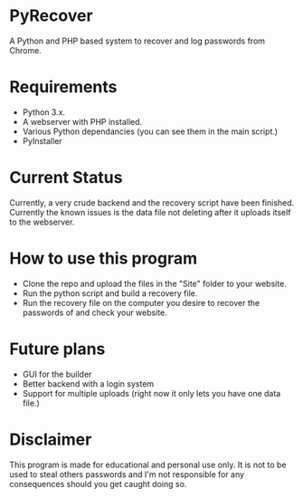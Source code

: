 # PyRecover
A Python and PHP based system to recover and log passwords from Chrome.

# Requirements
- Python 3.x.
- A webserver with PHP installed.
- Various Python dependancies (you can see them in the main script.)
- PyInstaller

# Current Status
Currently, a very crude backend and the recovery script have been finished. Currently the known issues is the data file not deleting after it uploads itself to the webserver.

# How to use this program
- Clone the repo and upload the files in the "Site" folder to your website.
- Run the python script and build a recovery file.
- Run the recovery file on the computer you desire to recover the passwords of and check your website.

# Future plans
- GUI for the builder
- Better backend with a login system
- Support for multiple uploads (right now it only lets you have one data file.)

# Disclaimer
This program is made for educational and personal use only. It is not to be used to steal others passwords and I'm not responsible for any consequences should you get caught doing so.
